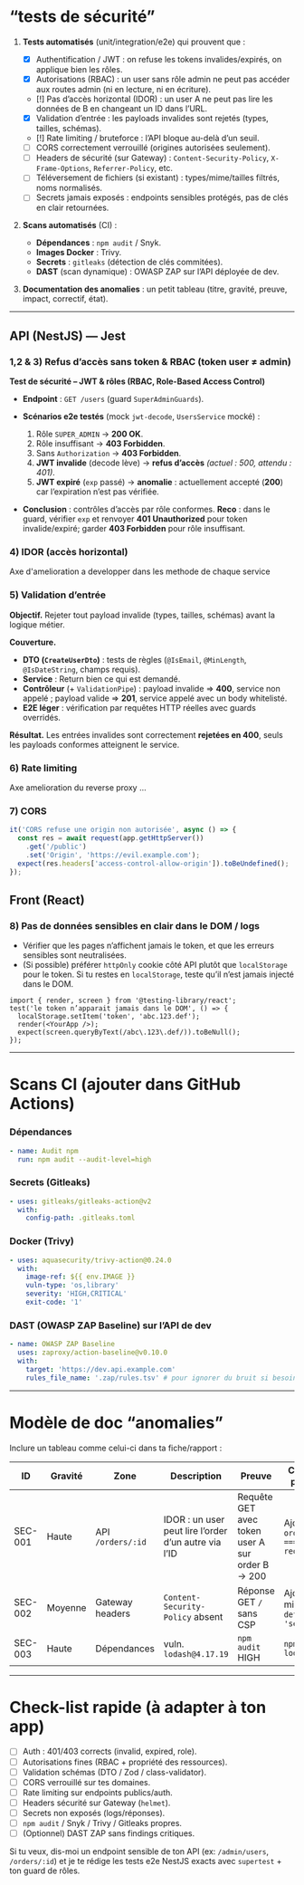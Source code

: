 # “tests de sécurité”

1. **Tests automatisés** (unit/integration/e2e) qui prouvent que :

    * [x] Authentification / JWT : on refuse les tokens invalides/expirés, on applique bien les rôles.
    * [x] Autorisations (RBAC) : un user sans rôle admin ne peut pas accéder aux routes admin (ni en lecture, ni en écriture).
    * [!] Pas d’accès horizontal (IDOR) : un user A ne peut pas lire les données de B en changeant un ID dans l’URL.
    * [x] Validation d’entrée : les payloads invalides sont rejetés (types, tailles, schémas).
    * [!] Rate limiting / bruteforce : l’API bloque au-delà d’un seuil.
    * [ ] CORS correctement verrouillé (origines autorisées seulement).
    * [ ] Headers de sécurité (sur Gateway) : `Content-Security-Policy`, `X-Frame-Options`, `Referrer-Policy`, etc.
    * [ ] Téléversement de fichiers (si existant) : types/mime/tailles filtrés, noms normalisés.
    * [ ] Secrets jamais exposés : endpoints sensibles protégés, pas de clés en clair retournées.

2. **Scans automatisés** (CI) :

    * **Dépendances** : `npm audit` / Snyk.
    * **Images Docker** : Trivy.
    * **Secrets** : `gitleaks` (détection de clés commitées).
    * **DAST** (scan dynamique) : OWASP ZAP sur l’API déployée de dev.

3. **Documentation des anomalies** : un petit tableau (titre, gravité, preuve, impact, correctif, état).

---


## API (NestJS) —  Jest

### 1,2 & 3) Refus d’accès sans token & RBAC (token user ≠ admin)

**Test de sécurité – JWT & rôles (RBAC, Role-Based Access Control)**

* **Endpoint** : `GET /users` (guard `SuperAdminGuards`).
* **Scénarios e2e testés** (mock `jwt-decode`, `UsersService` mocké) :

    1. Rôle `SUPER_ADMIN` → **200 OK**.
    2. Rôle insuffisant → **403 Forbidden**.
    3. Sans `Authorization` → **403 Forbidden**.
    4. **JWT invalide** (decode lève) → **refus d’accès** *(actuel : 500, attendu : 401)*.
    5. **JWT expiré** (`exp` passé) → **anomalie** : actuellement accepté (**200**) car l’expiration n’est pas vérifiée.
* **Conclusion** : contrôles d’accès par rôle conformes.
  **Reco** : dans le guard, vérifier `exp` et renvoyer **401 Unauthorized** pour token invalide/expiré; garder **403 Forbidden** pour rôle insuffisant.



### 4) IDOR (accès horizontal)

Axe d'amelioration a developper dans les methode de chaque service

### 5) Validation d’entrée

**Objectif.** Rejeter tout payload invalide (types, tailles, schémas) avant la logique métier.

**Couverture.**

* **DTO (`CreateUserDto`)** : tests de règles (`@IsEmail`, `@MinLength`, `@IsDateString`, champs requis).
* **Service** : Return bien ce qui est demandé.
* **Contrôleur** (+ `ValidationPipe`) : payload invalide ⇒ **400**, service non appelé ; payload valide ⇒ **201**, service appelé avec un body whitelisté.
* **E2E léger** : vérification par requêtes HTTP réelles avec guards overridés.

**Résultat.** Les entrées invalides sont correctement **rejetées en 400**, seuls les payloads conformes atteignent le service.


### 6) Rate limiting

Axe amelioration du reverse proxy ...

### 7) CORS

```ts
it('CORS refuse une origin non autorisée', async () => {
  const res = await request(app.getHttpServer())
    .get('/public')
    .set('Origin', 'https://evil.example.com');
  expect(res.headers['access-control-allow-origin']).toBeUndefined();
});
```

## Front (React)

### 8) Pas de données sensibles en clair dans le DOM / logs

* Vérifier que les pages n’affichent jamais le token, et que les erreurs sensibles sont neutralisées.
* (Si possible) préférer `httpOnly` cookie côté API plutôt que `localStorage` pour le token. Si tu restes en `localStorage`, teste qu’il n’est jamais injecté dans le DOM.

```tsx
import { render, screen } from '@testing-library/react';
test('le token n’apparait jamais dans le DOM', () => {
  localStorage.setItem('token', 'abc.123.def');
  render(<YourApp />);
  expect(screen.queryByText(/abc\.123\.def/)).toBeNull();
});
```

---

# Scans CI (ajouter dans GitHub Actions)

### Dépendances

```yaml
- name: Audit npm
  run: npm audit --audit-level=high
```

### Secrets (Gitleaks)

```yaml
- uses: gitleaks/gitleaks-action@v2
  with:
    config-path: .gitleaks.toml
```

### Docker (Trivy)

```yaml
- uses: aquasecurity/trivy-action@0.24.0
  with:
    image-ref: ${{ env.IMAGE }}
    vuln-type: 'os,library'
    severity: 'HIGH,CRITICAL'
    exit-code: '1'
```

### DAST (OWASP ZAP Baseline) sur l’API de dev

```yaml
- name: OWASP ZAP Baseline
  uses: zaproxy/action-baseline@v0.10.0
  with:
    target: 'https://dev.api.example.com'
    rules_file_name: '.zap/rules.tsv' # pour ignorer du bruit si besoin
```

---

# Modèle de doc “anomalies”

Inclure un tableau comme celui-ci dans ta fiche/rapport :

| ID      | Gravité | Zone              | Description                                          | Preuve                                          | Correction proposée                          | État     |
| ------- | ------- | ----------------- | ---------------------------------------------------- | ----------------------------------------------- | -------------------------------------------- | -------- |
| SEC-001 | Haute   | API `/orders/:id` | IDOR : un user peut lire l’order d’un autre via l’ID | Requête GET avec token user A sur order B → 200 | Ajouter vérif `order.userId === req.user.id` | Corrigé  |
| SEC-002 | Moyenne | Gateway headers   | `Content-Security-Policy` absent                     | Réponse GET `/` sans CSP                        | Ajouter CSP minimale `default-src 'self'`    | À faire  |
| SEC-003 | Haute   | Dépendances       | vuln. `lodash@4.17.19`                               | `npm audit` HIGH                                | `npm update lodash`                          | En cours |

---

# Check-list rapide (à adapter à ton app)

* [ ] Auth : 401/403 corrects (invalid, expired, role).
* [ ] Autorisations fines (RBAC + propriété des ressources).
* [ ] Validation schémas (DTO / Zod / class-validator).
* [ ] CORS verrouillé sur tes domaines.
* [ ] Rate limiting sur endpoints publics/auth.
* [ ] Headers sécurité sur Gateway (`helmet`).
* [ ] Secrets non exposés (logs/réponses).
* [ ] `npm audit` / Snyk / Trivy / Gitleaks propres.
* [ ] (Optionnel) DAST ZAP sans findings critiques.

Si tu veux, dis-moi un endpoint sensible de ton API (ex: `/admin/users`, `/orders/:id`) et je te rédige les tests e2e NestJS exacts avec `supertest` + ton guard de rôles.
